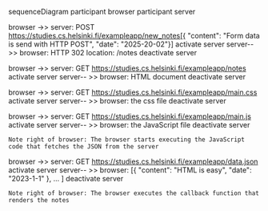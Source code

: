 sequenceDiagram
    participant browser
    participant server

browser ->> server: POST https://studies.cs.helsinki.fi/exampleapp/new_notes[{ "content": "Form data is send with HTTP POST", "date": "2025-20-02"}]
    activate server
server-- >> browser: HTTP 302 location: /notes
    deactivate server    

browser ->> server: GET https://studies.cs.helsinki.fi/exampleapp/notes
    activate server
server-- >> browser: HTML document
    deactivate server

browser ->> server: GET https://studies.cs.helsinki.fi/exampleapp/main.css
    activate server
server-- >> browser: the css file
    deactivate server

browser ->> server: GET https://studies.cs.helsinki.fi/exampleapp/main.js
    activate server
server-- >> browser: the JavaScript file
    deactivate server

    Note right of browser: The browser starts executing the JavaScript code that fetches the JSON from the server

browser ->> server: GET https://studies.cs.helsinki.fi/exampleapp/data.json
    activate server
server-- >> browser: [{ "content": "HTML is easy", "date": "2023-1-1" }, ... ]
    deactivate server

    Note right of browser: The browser executes the callback function that renders the notes
